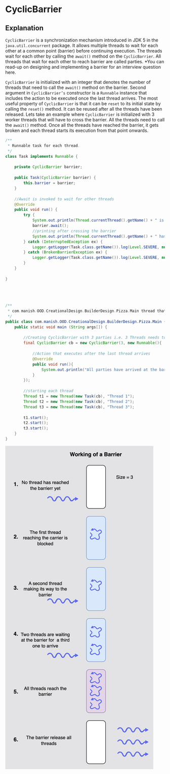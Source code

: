 # CyclicBarrier

## Explanation
`CyclicBarrier` is a synchronization mechanism introduced in JDK 5 in the `java.util.concurrent` package. It allows multiple threads to wait for each other at a common point (barrier) before continuing execution. The threads wait for each other by calling the `await()` method on the `CyclicBarrier`. All threads that wait for each other to reach barrier are called parties. *You can read-up on designing and implementing a barrier for an interview question here.

`CyclicBarrier` is initialized with an integer that denotes the number of threads that need to call the `await()` method on the barrier. Second argument in `CyclicBarrier’s` constructor is a `Runnable` instance that includes the action to be executed once the last thread arrives. The most useful property of `CyclicBarrier` is that it can be `reset` to its initial state by calling the `reset()` method. It can be reused after all the threads have been released. Lets take an example where `CyclicBarrier` is initialized with 3 worker threads that will have to cross the barrier. All the threads need to call the `await()` method. Once all the threads have reached the barrier, it gets broken and each thread starts its execution from that point onwards.

```java
/**
 * Runnable task for each thread.
 */
class Task implements Runnable {
    
    private CyclicBarrier barrier;
    
    public Task(CyclicBarrier barrier) { 
        this.barrier = barrier;
    }
    
    //Await is invoked to wait for other threads
    @Override
    public void run() {
        try {
            System.out.println(Thread.currentThread().getName() + " is waiting on barrier");
            barrier.await();
            //printing after crossing the barrier
            System.out.println(Thread.currentThread().getName() + " has crossed the barrier");
        } catch (InterruptedException ex) {
            Logger.getLogger(Task.class.getName()).log(Level.SEVERE, null, ex);
        } catch (BrokenBarrierException ex) {
            Logger.getLogger(Task.class.getName()).log(Level.SEVERE, null, ex);
        }
    }

}




/**
 * com.manish.OOD.CreationalDesign.BuilderDesign.Pizza.Main thread that demonstrates how to use CyclicBarrier.
 */
public class com.manish.OOD.CreationalDesign.BuilderDesign.Pizza.Main {
    public static void main (String args[]) {

        //Creating CyclicBarrier with 3 parties i.e. 3 Threads needs to call await()
        final CyclicBarrier cb = new CyclicBarrier(3, new Runnable(){

            //Action that executes after the last thread arrives
            @Override
            public void run(){
                System.out.println("All parties have arrived at the barrier, lets continue execution.");
            }
        });

        //starting each thread
        Thread t1 = new Thread(new Task(cb), "Thread 1");
        Thread t2 = new Thread(new Task(cb), "Thread 2");
        Thread t3 = new Thread(new Task(cb), "Thread 3");

        t1.start();
        t2.start();
        t3.start();
    }
}
```

![img.png](img.png)